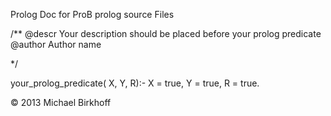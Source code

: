 Prolog Doc for ProB prolog source Files

/**
	@descr 	Your description should be placed before your
			prolog predicate
	@author Author name
	
*/

your_prolog_predicate( X, Y, R):-
	X = true,
	Y = true,
	R = true.

© 2013 Michael Birkhoff

